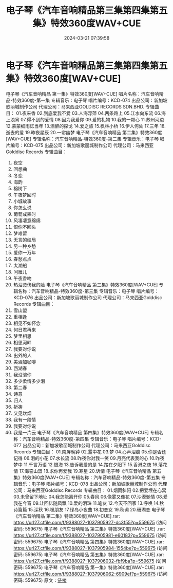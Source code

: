 ﻿---
title: 电子琴《汽车音响精品第三集第四集第五集》特效360度WAV+CUE
date: 2024-03-21 07:39:58
categories: 古典音乐、新世纪、纯音雅乐
tags: 纯音雅乐
---
# 电子琴《汽车音响精品第三集第四集第五集》特效360度[WAV+CUE]

电子琴《汽车音响精品 第一集》特效360度[WAV+CUE]
唱片名称：汽车音响精品-特效360度-第一集
专辑音乐：电子琴
唱片编号：KCD-074
出品公司：新加坡歌丽城制作公司
代理公司：马来西亚GOLDISC RECORDS SDN.BHD.
专辑曲目：
01.夜来香
02.到底爱我不爱
03.人海浮萍
04.两条路上
05.江水向东流
06.海上浪宵
07.得不到的爱情
08.因为我爱你
09.爱的礼物
10.我的一颗心
11.苏州河边
12.蒙蒙细雨忆当年
13.酒醉的探戈
14.爱之旅
15.枫林小桥
16.伊人何处
17.三年
18.逝去的爱
19.昨夜星辰
20.一帘幽梦
电子琴《汽车音响精品 第二集》特效360度[WAV+CUE]
专辑名称：汽车音响精品-特效360度-第二集
专辑音乐：电子琴
唱片编号：KCD-075
出品公司：新加坡歌丽城制作公司
代理公司：马来西亚Golddisc Records
专辑曲目：
01. 夜空
02. 回想曲
03. 冬恋
04. 海韵
05. 榕树下
06. 午夜梦回时
07. 小城故事
08. 你怎么说
09. 葡萄成熟时
10. 风凄凄意绵绵
11. 恨你不回头
12. 梦难留
13. 无言的结局
14. 另一种乡愁
15. 爱你一万年
16. 春愁点点
17. 太湖船
18. 问雁儿
19. 午夜香吻
20. 热泪烫伤我的脸
电子琴《汽车音响精品 第三集》特效360度[WAV+CUE]
专辑名称：汽车音响精品-特效360度-第三集
专辑音乐：电子琴
唱片编号：KCD-076
出品公司：新加坡歌丽城制作公司
代理公司：马来西亚Golddisc Records
专辑曲目：
01. 雪山盟
02. 重相逢
03. 相见不如怀念
04. 何日君再来
05. 梦里相思
06. 相思河畔
07. 我要对你说
08. 出外的人
09. 美酒加咖啡
10. 西湖春
11. 我没骗你
12. 多少柔情多少泪
13. 第二春
14. 诗意
15. 归人
16. 祈祷
17. 又见炊烟
18. 我有一段情
19. 我要对你说
20. 我是一片云
电子琴《汽车音响精品 第四集》特效360度[WAV+CUE]
专辑名称：汽车音响精品-特效360度-第四集
专辑音乐：电子琴
唱片编号：KCD-077
出品公司：新加坡歌丽城制作公司
代理公司：马来西亚Golddisc Records
专辑曲目：
01.南屏晚钟
02.露中花
03.梦
04.心声泪痕
05.你是否还记得
06.泪的小花
07.水长流
08.昨夜你对我一笑
09.月亮代表我的心
10.昨夜梦中
11.千言万语
12.恨海
13.告诉我爱的是
14.踏在夕阳下
15.香港之夜
16.落花情
17.海誓山盟
18.求你再爱我
19.寒星
20.诉情
电子琴《汽车音响精品 第五集》特效360度[WAV+CUE]
专辑名称：汽车音响精品-特效360度-第五集
专辑音乐：电子琴
唱片编号：KCD-078
出品公司：新加坡歌丽城制作公司
代理公司：马来西亚Golddisc Records
专辑曲目：
01.烟雨斜阳
02.把爱埋在心窝
03.未曾留下地址
04.我怎能离开你
05.春风
06.像雾又像花
07.沙漠驰情
08.爱我在今宵
09.让回忆随风飘
10.爱的泪珠
11.笔友
12.今天不回家
13.呼唤
14.秋诗篇篇
15.深秋
16.嘿朋友
17.绿岛小夜曲
18.初恋女
19.秋词
20.珊瑚恋
电子琴《汽车音响精品 第二集》特效360度[WAV+CUE].rar: https://url27.ctfile.com/f/9388027-1037905927-dc3f55?p=559675
(访问密码: 559675)
电子琴《汽车音响精品 第三集》特效360度[WAV+CUE] .rar: https://url27.ctfile.com/f/9388027-1037905981-e60183?p=559675
(访问密码: 559675)
电子琴《汽车音响精品 第四集》特效360度[WAV+CUE].rar: https://url27.ctfile.com/f/9388027-1037905984-1554be?p=559675
(访问密码: 559675)
电子琴《汽车音响精品 第五集》特效360度[WAV+CUE].rar: https://url27.ctfile.com/f/9388027-1037906032-fbf9ba?p=559675
(访问密码: 559675)
电子琴《汽车音响精品 第一集》特效360度[WAV+CUE].rar: https://url27.ctfile.com/f/9388027-1037906062-6909ef?p=559675
(访问密码: 559675)
原文：[链接](https://blog.sina.com.cn/s/blog_1647c7e76010314tc.html)